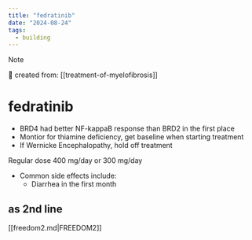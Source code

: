 ```yaml
---
title: "fedratinib"
date: "2024-08-24"
tags:
  - building
---
```


> [!NOTE]
> 🌱 created from: [[treatment-of-myelofibrosis]]

# fedratinib

- BRD4 had better NF-kappaB response than BRD2 in the first place
- Montior for thiamine deficiency, get baseline when starting treatment
- If Wernicke Encephalopathy, hold off treatment

Regular dose 400 mg/day or 300 mg/day

- Common side effects include:
  - Diarrhea in the first month
  
## as 2nd line 

[[freedom2.md|FREEDOM2]]
